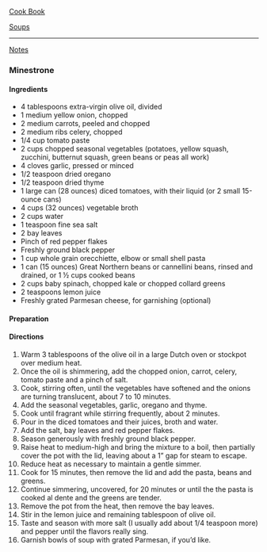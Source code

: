 [Cook Book](https://github.com/vmsmith/CookBook/blob/master/README.md)  

[Soups](https://github.com/vmsmith/CookBook/blob/master/soups.md)  

-----   

[Notes](https://github.com/vmsmith/CookBook/blob/master/notes.md)  

### Minestrone  

#### Ingredients  
* 4 tablespoons extra-virgin olive oil, divided
* 1 medium yellow onion, chopped
* 2 medium carrots, peeled and chopped
* 2 medium ribs celery, chopped
* 1/4 cup tomato paste
* 2 cups chopped seasonal vegetables (potatoes, yellow squash, zucchini, butternut squash, green beans or peas all work)
* 4 cloves garlic, pressed or minced
* 1/2 teaspoon dried oregano
* 1/2 teaspoon dried thyme
* 1 large can (28 ounces) diced tomatoes, with their liquid (or 2 small 15-ounce cans)
* 4 cups (32 ounces) vegetable broth 
* 2 cups water
* 1 teaspoon fine sea salt
* 2 bay leaves
* Pinch of red pepper flakes
* Freshly ground black pepper
* 1 cup whole grain orecchiette, elbow or small shell pasta
* 1 can (15 ounces) Great Northern beans or cannellini beans, rinsed and drained, or 1 ½ cups cooked beans
* 2 cups baby spinach, chopped kale or chopped collard greens
* 2 teaspoons lemon juice
* Freshly grated Parmesan cheese, for garnishing (optional)  

#### Preparation  



#### Directions  
1. Warm 3 tablespoons of the olive oil in a large Dutch oven or stockpot over medium heat.  
2. Once the oil is shimmering, add the chopped onion, carrot, celery, tomato paste and a pinch of salt.  
3. Cook, stirring often, until the vegetables have softened and the onions are turning translucent, about 7 to 10 minutes.  
4. Add the seasonal vegetables, garlic, oregano and thyme.  
5. Cook until fragrant while stirring frequently, about 2 minutes.  
6. Pour in the diced tomatoes and their juices, broth and water.  
7. Add the salt, bay leaves and red pepper flakes.  
8. Season generously with freshly ground black pepper.  
9. Raise heat to medium-high and bring the mixture to a boil, then partially cover the pot with the lid, leaving about a 1” gap for steam to escape.  
10. Reduce heat as necessary to maintain a gentle simmer.  
11. Cook for 15 minutes, then remove the lid and add the pasta, beans and greens.  
12. Continue simmering, uncovered, for 20 minutes or until the the pasta is cooked al dente and the greens are tender.  
13. Remove the pot from the heat, then remove the bay leaves.   
14. Stir in the lemon juice and remaining tablespoon of olive oil.  
15. Taste and season with more salt (I usually add about 1/4 teaspoon more) and pepper until the flavors really sing.  
16. Garnish bowls of soup with grated Parmesan, if you’d like.
